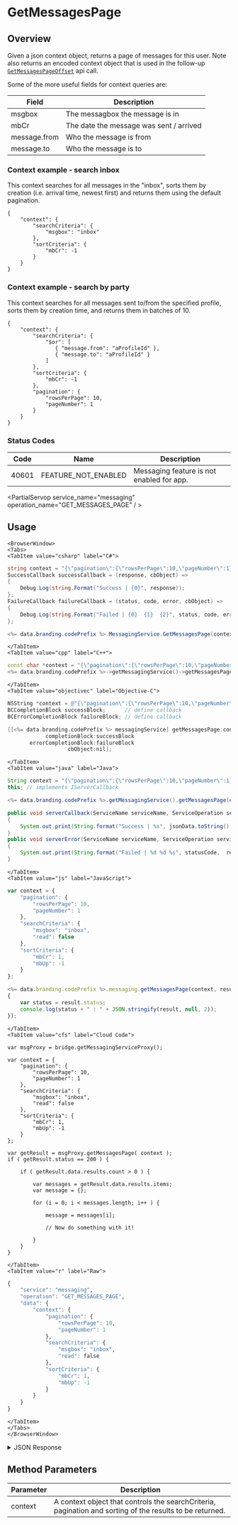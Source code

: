 # GetMessagesPage
## Overview
Given a json context object, returns a page of messages for this user. Note also returns an encoded context object that is used in the follow-up <code>[GetMessagesPageOffset](/api/capi/messaging/getmessagespageoffset)</code> api call.







Some of the more useful fields for context queries are:

| Field | Description |
| ----- | ----------- |
| msgbox | The messagbox the message is in |
| mbCr | The date the message was sent / arrived |
| message.from | Who the message is from |
| message.to | Who the message is to |

### Context example - search inbox

This context searches for all messages in the "inbox", sorts them by creation (i.e. arrival time, newest first) and returns them using the default pagination.

```
{
    "context": {
        "searchCriteria": {
            "msgbox": "inbox"
        },
        "sortCriteria": {
            "mbCr": -1
        }
    }
}
```

### Context example - search by party

This context searches for all messages sent to/from the specified profile, sorts them by creation time, and returns them in batches of 10.

```
{
    "context": {
        "searchCriteria": {
            "$or": [
               { "message.from": "aProfileId" },
               { "message.to": "aProfileId" }
            ]
        },
        "sortCriteria": {
            "mbCr": -1
        },
        "pagination": {
            "rowsPerPage": 10,
            "pageNumber": 1
        }
    }
}
```


### Status Codes
Code | Name | Description
---- | ---- | -----------
| 40601 | FEATURE_NOT_ENABLED | Messaging feature is not enabled for app.

<PartialServop service_name="messaging" operation_name="GET_MESSAGES_PAGE" / >

## Usage

```mdx-code-block
<BrowserWindow>
<Tabs>
<TabItem value="csharp" label="C#">
```

```csharp
string context = "{\"pagination\":{\"rowsPerPage\":10,\"pageNumber\":1},\"searchCriteria\":{\"msgbox\":\"inbox\",\"read\":false},\"sortCriteria\":{\"mbCr\":1,\"mbUp\":-1}}";
SuccessCallback successCallback = (response, cbObject) =>
{
    Debug.Log(string.Format("Success | {0}", response));
};
FailureCallback failureCallback = (status, code, error, cbObject) =>
{
    Debug.Log(string.Format("Failed | {0}  {1}  {2}", status, code, error));
};

<%= data.branding.codePrefix %>.MessagingService.GetMessagesPage(context, successCallback, failureCallback);
```

```mdx-code-block
</TabItem>
<TabItem value="cpp" label="C++">
```

```cpp
const char *context = "{\"pagination\":{\"rowsPerPage\":10,\"pageNumber\":1},\"searchCriteria\":{\"msgbox\":\"inbox\",\"read\":false},\"sortCriteria\":{\"mbCr\":1,\"mbUp\":-1}}";
<%= data.branding.codePrefix %>->getMessagingService()->getMessagesPage(context, this);
```

```mdx-code-block
</TabItem>
<TabItem value="objectivec" label="Objective-C">
```

```objectivec
NSString *context = @"{\"pagination\":{\"rowsPerPage\":10,\"pageNumber\":1},\"searchCriteria\":{\"msgbox\":\"inbox\",\"read\":false},\"sortCriteria\":{\"mbCr\":1,\"mbUp\":-1}}";
BCCompletionBlock successBlock;      // define callback
BCErrorCompletionBlock failureBlock; // define callback

[[<%= data.branding.codePrefix %> messagingService] getMessagesPage:context
            completionBlock:successBlock
       errorCompletionBlock:failureBlock
                   cbObject:nil];
```

```mdx-code-block
</TabItem>
<TabItem value="java" label="Java">
```

```java
String context = "{\"pagination\":{\"rowsPerPage\":10,\"pageNumber\":1},\"searchCriteria\":{\"msgbox\":\"inbox\",\"read\":false},\"sortCriteria\":{\"mbCr\":1,\"mbUp\":-1}}";
this; // implements IServerCallback

<%= data.branding.codePrefix %>.getMessagingService().getMessagesPage(context, this);

public void serverCallback(ServiceName serviceName, ServiceOperation serviceOperation, JSONObject jsonData)
{
    System.out.print(String.format("Success | %s", jsonData.toString()));
}
public void serverError(ServiceName serviceName, ServiceOperation serviceOperation, int statusCode, int reasonCode, String jsonError)
{
    System.out.print(String.format("Failed | %d %d %s", statusCode,  reasonCode, jsonError.toString()));
}
```

```mdx-code-block
</TabItem>
<TabItem value="js" label="JavaScript">
```

```javascript
var context = {
    "pagination": {
        "rowsPerPage": 10,
        "pageNumber": 1
    },
    "searchCriteria": {
        "msgbox": "inbox",
        "read": false
    },
    "sortCriteria": {
        "mbCr": 1,
        "mbUp": -1
    }
};

<%= data.branding.codePrefix %>.messaging.getMessagesPage(context, result =>
{
	var status = result.status;
	console.log(status + " : " + JSON.stringify(result, null, 2));
});
```

```mdx-code-block
</TabItem>
<TabItem value="cfs" label="Cloud Code">
```

```cfscript
var msgProxy = bridge.getMessagingServiceProxy();

var context = {
    "pagination": {
        "rowsPerPage": 10,
        "pageNumber": 1
    },
    "searchCriteria": {
        "msgbox": "inbox",
        "read": false
    },
    "sortCriteria": {
        "mbCr": 1,
        "mbUp": -1
    }
};

var getResult = msgProxy.getMessagesPage( context );
if ( getResult.status == 200 ) {

    if ( getResult.data.results.count > 0 ) {

        var messages = getResult.data.results.items;
        var message = {};

        for (i = 0; i < messages.length; i++ ) {

            message = messages[i];

            // Now do something with it!

        }
    } 
} 
```

```mdx-code-block
</TabItem>
<TabItem value="r" label="Raw">
```

```r
{
	"service": "messaging",
	"operation": "GET_MESSAGES_PAGE",
	"data": {
		"context": {
			"pagination": {
				"rowsPerPage": 10,
				"pageNumber": 1
			},
			"searchCriteria": {
				"msgbox": "inbox",
				"read": false
			},
			"sortCriteria": {
				"mbCr": 1,
				"mbUp": -1
			}
		}
	}
}
```

```mdx-code-block
</TabItem>
</Tabs>
</BrowserWindow>
```

<details>
<summary>JSON Response</summary>

```json
{
    "status": 200,
    "data": {
        "context": "eyJzZWFyY2hDcml0ZXJpYSI6eyJwcm9maWxlSWQiOiIwMDRhN2QwYy00ZTk2LTQ3NGItOTcyYi03Nzk0ZTBlZWM4ZDUifSwic29ydENyaXRlcmlhIjp7Im1iQ3IiOjEsIm1iVXAiOi0xfSwicGFnaW5hdGlvbiI6eyJyb3dzUGVyUGFnZSI6MTAsInBhZ2VOdW1iZXIiOjF9LCJvcHRpb25zIjpudWxsfQ",
        "results": {
            "count": 2,
            "page": 1,
            "items": [
                {
                    "msgbox": "sent",
                    "msgId": "9bd20345-b274-4d20-912f-fb1c3cb5e458",
                    "mbVer": 1,
                    "mbCr": 1530023195326,
                    "mbUp": 1530023195326,
                    "read": false,
                    "message": {
                        "sentAt": 1530023195324,
                        "to": [
                            "004a7d0c-4e96-474b-972b-7794e0eec8d5"
                        ],
                        "content": {
                            "subject": "Testing",
                            "text": "Test message to me."
                        }
                    },
                    "msVer": 1,
                    "msgCr": 1530023195325,
                    "msgUp": 1530023195325
                },
                {
                    "msgbox": "inbox",
                    "msgId": "9bd20345-b274-4d20-912f-fb1c3cb5e458",
                    "mbVer": 1,
                    "mbCr": 1530023195327,
                    "mbUp": 1530023195327,
                    "read": false,
                    "message": {
                        "sentAt": 1530023195324,
                        "to": [
                            "004a7d0c-4e96-474b-972b-7794e0eec8d5"
                        ],
                        "content": {
                            "subject": "Testing",
                            "text": "Test message to me."
                        }
                    },
                    "msVer": 1,
                    "msgCr": 1530023195325,
                    "msgUp": 1530023195325
                }
            ],
            "moreAfter": false,
            "moreBefore": false
        }
    }
}
```
</details>

## Method Parameters
Parameter | Description                         
--------- | ------------------------------------ 
context | A context object that controls the searchCriteria, pagination and sorting of the results to be returned.


